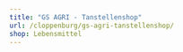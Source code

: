 ```yaml
---
title: "GS AGRI - Tanstellenshop"
url: /cloppenburg/gs-agri-tanstellenshop/
shop: Lebensmittel
---
```

